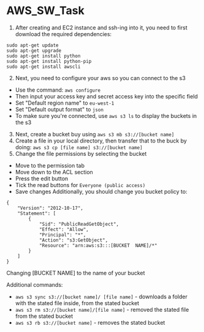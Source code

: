 # AWS_SW_Task

1. After creating and EC2 instance and ssh-ing into it, you need to first download the required dependencies:
```
sudo apt-get update
sudo apt-get upgrade
sudo apt-get install python
sudo apt-get install python-pip
sudo apt-get install awscli
```
2. Next, you need to configure your aws so you can connect to the s3
- Use the command: `aws configure`
- Then input your access key and secret access key into the specific field
- Set "Default region name" to `eu-west-1`
- Set "Default output format" to `json`
- To make sure you're connected, use `aws s3 ls` to display the buckets in the s3

3. Next, create a bucket buy using `aws s3 mb s3://[bucket name]`
4. Create a file in your local directory, then transfer that to the buck by doing: `aws s3 cp [file name] s3://[bucket name]`
5. Change the file permissions by selecting the bucket
- Move to the permission tab
- Move down to the ACL section
- Press the edit button
- Tick the read buttons for `Everyone (public access)`
- Save changes
Additionally, you should change you bucket policy to:
```
{
    "Version": "2012-10-17",
    "Statement": [
        {
            "Sid": "PublicReadGetObject",
            "Effect": "Allow",
            "Principal": "*",
            "Action": "s3:GetObject",
            "Resource": "arn:aws:s3:::[BUCKET  NAME]/*"
        }
    ]
}
```
Changing [BUCKET NAME] to the name of your bucket

Additional commands:
- `aws s3 sync s3://[bucket name]/ [file name]` - downloads a folder with the stated file inside, from the stated bucket 
- `aws s3 rm s3://[bucket name]/[file name]` - removed the stated file from the stated bucket
- `aws s3 rb s3://[bucket name]` - removes the stated bucket
